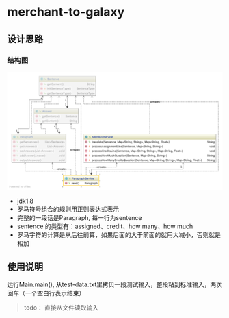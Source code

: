 merchant-to-galaxy
========================

## 设计思路
### 结构图
![1](merchant.png)
* jdk1.8
* 罗马符号组合的规则用正则表达式表示
* 完整的一段话是Paragraph, 每一行为sentence
* sentence 的类型有：assigned、credit、how many、how much
* 罗马字符的计算是从后往前算，如果后面的大于前面的就用大减小，否则就是相加

## 使用说明
运行Main.main(), 从test-data.txt里拷贝一段测试输入，整段粘到标准输入，两次回车（一个空白行表示结束）
> todo： 直接从文件读取输入